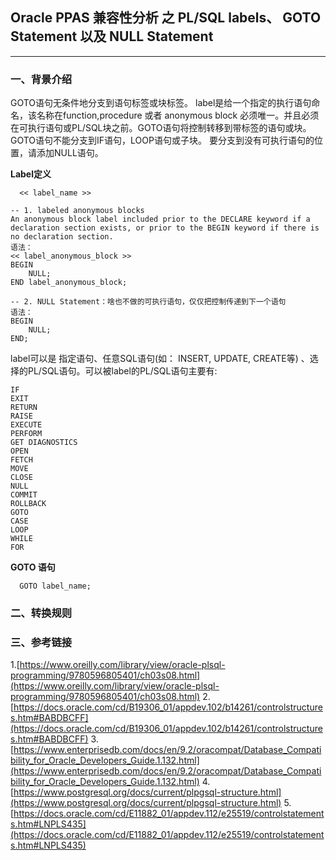## Oracle PPAS 兼容性分析 之 PL/SQL labels、 GOTO Statement 以及 NULL Statement
---

### 一、背景介绍
GOTO语句无条件地分支到语句标签或块标签。 label是给一个指定的执行语句命名，该名称在function,procedure 或者 anonymous block 必须唯一。并且必须在可执行语句或PL/SQL块之前。GOTO语句将控制转移到带标签的语句或块。GOTO语句不能分支到IF语句，LOOP语句或子块。 要分支到没有可执行语句的位置，请添加NULL语句。

**Label定义**
```
  << label_name >>
  
-- 1. labeled anonymous blocks
An anonymous block label included prior to the DECLARE keyword if a declaration section exists, or prior to the BEGIN keyword if there is no declaration section.
语法：
<< label_anonymous_block >>
BEGIN
    NULL;
END label_anonymous_block;

-- 2. NULL Statement：啥也不做的可执行语句，仅仅把控制传递到下一个语句
语法：
BEGIN
    NULL;
END;

```
label可以是 指定语句、任意SQL语句(如： INSERT, UPDATE, CREATE等) 、选择的PL/SQL语句。可以被label的PL/SQL语句主要有:
```
IF
EXIT
RETURN
RAISE
EXECUTE
PERFORM
GET DIAGNOSTICS
OPEN
FETCH
MOVE
CLOSE
NULL
COMMIT
ROLLBACK
GOTO
CASE
LOOP
WHILE
FOR
```



**GOTO 语句**
```
  GOTO label_name;
```





### 二、转换规则





### 三、参考链接
1.[https://www.oreilly.com/library/view/oracle-plsql-programming/9780596805401/ch03s08.html](https://www.oreilly.com/library/view/oracle-plsql-programming/9780596805401/ch03s08.html)
2.[https://docs.oracle.com/cd/B19306_01/appdev.102/b14261/controlstructures.htm#BABDBCFF](https://docs.oracle.com/cd/B19306_01/appdev.102/b14261/controlstructures.htm#BABDBCFF)
3.[https://www.enterprisedb.com/docs/en/9.2/oracompat/Database_Compatibility_for_Oracle_Developers_Guide.1.132.html](https://www.enterprisedb.com/docs/en/9.2/oracompat/Database_Compatibility_for_Oracle_Developers_Guide.1.132.html)
4.[https://www.postgresql.org/docs/current/plpgsql-structure.html](https://www.postgresql.org/docs/current/plpgsql-structure.html)
5.[https://docs.oracle.com/cd/E11882_01/appdev.112/e25519/controlstatements.htm#LNPLS435](https://docs.oracle.com/cd/E11882_01/appdev.112/e25519/controlstatements.htm#LNPLS435)
